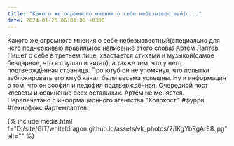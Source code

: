 ```yaml
---
title: "Какого же огромного мнения о себе небезызвестный(с..."
date: 2024-01-26 06:01:00 +0300
---
```


Какого же огромного мнения о себе небезызвестный(специально для него подчёркиваю правильное написание этого слова) Артём Лаптев. Пишет о себе в третьем лице, хвастается стихами и музыкой(самое бездарное, что я слушал и читал), а также тем, что у него подтверждённая страница. Про ютуб он не упомянул, что попытки заблокировать его ютуб канал были весьма успешны.
Ну и информация о том, что он зоофил и педофил подтверждённая. Очередной пост клеветы и обвинение всех остальных. Артём не меняется.
Перепечатано с информационного агентства "Холокост."
#фурри #технофокс #артемлаптев

{% include media.html f="D:/site/GiT/whiteldragon.github.io/assets/vk_photos/2/IKgYbRgArE8.jpg" alt="" %}

